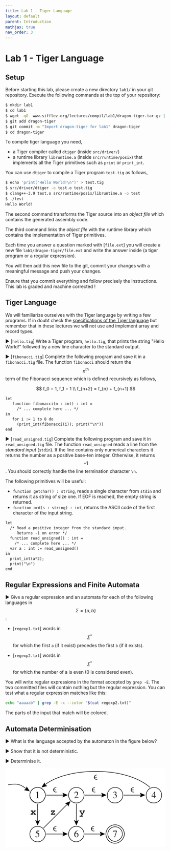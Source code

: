 ```yaml
---
title: Lab 1 - Tiger Language
layout: default
parent: Introduction
mathjax: true
nav_order: 3
---
```


# Lab 1 - Tiger Language

## Setup

Before starting this lab, please create a new directory `lab1/` in your git repository. 
Execute the following commands at the top of your repository:

```bash
$ mkdir lab1
$ cd lab1
$ wget -qO- www.sifflez.org/lectures/compil/lab1/dragon-tiger.tar.gz | tar zxv
$ git add dragon-tiger
$ git commit -m "Import dragon-tiger for lab1" dragon-tiger
$ cd dragon-tiger
```

To compile tiger language you need,

   * a Tiger compiler called `dtiger` (inside `src/driver/`)
   * a runtime library `libruntime.a` (inside `src/runtime/posix`) that implements all the Tiger primitives such as `print` or `print_int`.

You can use `dtiger` to compile a Tiger program `test.tig` as follows,

```bash
$ echo 'print("Hello World!\n")' > test.tig
$ src/driver/dtiger -o test.o test.tig
$ clang++-3.9 test.o src/runtime/posix/libruntime.a -o test
$ ./test
Hello World!
```

The second command transforms the Tiger source into an _object file_ which contains
the generated assembly code.

The third command links the _object file_ with the runtime library which contains
the implementation of Tiger primitives.

Each time you answer a question marked with [`file.ext`] you will create a new file
`lab1/dragon-tiger/file.ext` and write the answer inside (a tiger program or a regular expression).

You will then add this new file to the git, commit your changes with a
meaningful message and push your changes.

Ensure that you commit everything and follow precisely the instructions. This lab
is graded and machine corrected !

## Tiger Language

We will familiarize ourselves with the Tiger language by writing a few programs. If in doubt check the [specifications of the Tiger language](https://assignments.lrde.epita.fr/reference_manual/tiger_language_reference_manual/tiger_language_reference_manual.html)
but remember that in these lectures we will not use and implement array and record types.

▶ [`hello.tig`] Write a Tiger program, `hello.tig`, that prints the string "Hello World!" followed by a new line character to the standard output.

▶ [`fibonacci.tig`] Complete the following program and save it in a `fibonacci.tig` file.  The function `fibonacci` should return the $$n^{th}$$ term of the Fibonacci sequence which is defined recursively as follows,

$$ 
f_0 = 1, f_1 = 1 \\
f_{n+2} = f_{n} + f_{n+1} 
$$

```
let
   function fibonacci(n : int) : int =
     /* ... complete here ... */
in
   for i := 1 to 8 do
     (print_int(fibonacci(i)); print("\n"))
end
```

▶ [`read_unsigned.tig`] Complete the following program and save it in `read_unsigned.tig` file. The function `read_unsigned` reads a line from the _standard input_ (`stdin`). If the line contains only numerical characters it returns the number as a positive base-ten integer. Otherwise, it returns $$-1$$. You should correctly handle the line termination character `\n`.

The following primitives will be useful:

* `function getchar() : string`, reads a single character from `stdin` and returns it as string of size one. If EOF is reached, the empty string is returned.
* `function ord(s : string) : int`, returns the ASCII code of the first character of the input string.

```
let
  /* Read a positive integer from the standard input.
     Returns -1 on error */
  function read_unsigned() : int =
    /* ... complete here ... */
  var a : int := read_unsigned()
in
  print_int(a*2);
  print("\n")
end
```

## Regular Expressions and Finite Automata

▶ Give a regular expression and an automata for each of the following languages in $$\Sigma = \{a, b\}$$:

* [`regexp1.txt`] words in $$\Sigma^{*}$$ for which the first `a` (if it exist) precedes the first `b` (if it exists).

* [`regexp2.txt`] words in $$\Sigma^{*}$$ for which the number of a is even (0 is considered even).

You will write regular expressions in the format accepted by `grep -E`.
The two committed files will contain nothing but the regular expression.
You can test what a regular expression matches like this:

```bash
echo "aaaaab" | grep -E -x --color "$(cat regexp2.txt)"
```

The parts of the input that match will be colored.

## Automata Determinisation

▶ What is the language accepted by the automaton in the figure below?

▶ Show that it is not deterministic.

▶ Determinise it.

![Automaton to determinise](determ2.png)
